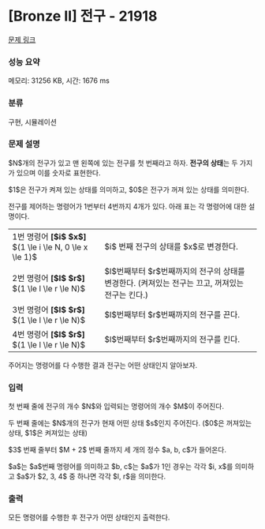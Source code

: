 # [Bronze II] 전구 - 21918 

[문제 링크](https://www.acmicpc.net/problem/21918) 

### 성능 요약

메모리: 31256 KB, 시간: 1676 ms

### 분류

구현, 시뮬레이션

### 문제 설명

<p>$N$개의 전구가 있고 맨 왼쪽에 있는 전구를 첫 번째라고 하자. <strong>전구의 상태</strong>는 두 가지가 있으며 이를 숫자로 표현한다.</p>

<p>$1$은 전구가 켜져 있는 상태를 의미하고, $0$은 전구가 꺼져 있는 상태를 의미한다.</p>

<p>전구를 제어하는 명령어가 1번부터 4번까지 4개가 있다. 아래 표는 각 명령어에 대한 설명이다.</p>

<table class="table table-bordered">
	<tbody>
		<tr>
			<td>1번 명령어 <strong>[$i$ $x$]</strong> $(1 \le i \le N, 0 \le x \le 1)$</td>
			<td>$i$ 번째 전구의 상태를 $x$로 변경한다.</td>
		</tr>
		<tr>
			<td>2번 명령어 <strong>[$l$ $r$]</strong> $(1 \le l \le r \le N)$</td>
			<td>$l$번째부터 $r$번째까지의 전구의 상태를 변경한다. (켜져있는 전구는 끄고, 꺼져있는 전구는 킨다.)</td>
		</tr>
		<tr>
			<td>3번 명령어 <strong>[$l$ $r$]</strong> $(1 \le l \le r \le N)$</td>
			<td>$l$번째부터 $r$번째까지의 전구를 끈다.</td>
		</tr>
		<tr>
			<td>4번 명령어 <strong>[$l$ $r$]</strong> $(1 \le l \le r \le N)$</td>
			<td>$l$번째부터 $r$번째까지의 전구를 킨다.</td>
		</tr>
	</tbody>
</table>

<p>주어지는 명령어를 다 수행한 결과 전구는 어떤 상태인지 알아보자.</p>

### 입력 

 <p>첫 번째 줄에 전구의 개수 $N$와 입력되는 명령어의 개수 $M$이 주어진다.</p>

<p>두 번째 줄에는 $N$개의 전구가 현재 어떤 상태 $s$인지 주어진다. ($0$은 꺼져있는 상태, $1$은 켜져있는 상태)</p>

<p>$3$ 번째 줄부터 $M + 2$ 번째 줄까지 세 개의 정수 $a, b, c$가 들어온다.</p>

<p>$a$는 $a$번째 명령어를 의미하고 $b, c$는 $a$가 1인 경우는 각각 $i, x$를 의미하고 $a$가 $2, 3, 4$ 중 하나면 각각 $l, r$을 의미한다.</p>

### 출력 

 <p>모든 명령어를 수행한 후 전구가 어떤 상태인지 출력한다.</p>

